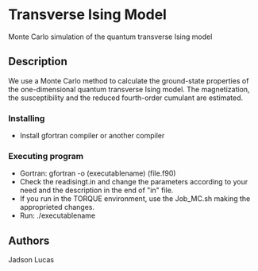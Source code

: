 
# Transverse Ising Model

Monte Carlo simulation of the quantum transverse Ising model 

## Description
We use a Monte Carlo method to calculate the ground-state properties of the one-dimensional quantum transverse Ising model. The magnetization, the susceptibility and the reduced fourth-order cumulant are estimated.

### Installing

* Install gfortran compiler or another compiler

### Executing program

* Gortran: gfortran -o (executablename) (file.f90)
* Check the readisingt.in and change the parameters according to your need and the description in the end of "in" file. 
* If you run in the TORQUE environment, use the Job_MC.sh making the approprieted changes.
* Run: ./executablename

## Authors

Jadson Lucas
